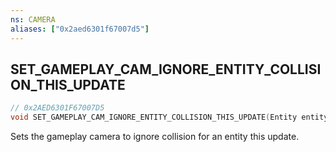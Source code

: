 ```yaml
---
ns: CAMERA
aliases: ["0x2aed6301f67007d5"]
---
```

## SET_GAMEPLAY_CAM_IGNORE_ENTITY_COLLISION_THIS_UPDATE

```c
// 0x2AED6301F67007D5
void SET_GAMEPLAY_CAM_IGNORE_ENTITY_COLLISION_THIS_UPDATE(Entity entity);
```

Sets the gameplay camera to ignore collision for an entity this update.

